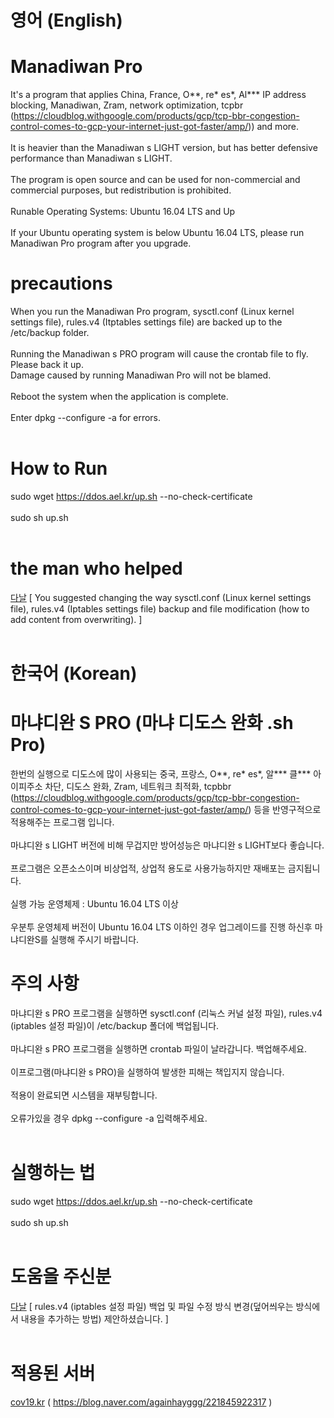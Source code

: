 # 영어 (English)

# Manadiwan Pro
It's a program that applies China, France, O**, re* es*, Al*** IP address blocking, Manadiwan, Zram, network optimization, tcpbr (https://cloudblog.withgoogle.com/products/gcp/tcp-bbr-congestion-control-comes-to-gcp-your-internet-just-got-faster/amp/)) and more. <br><br>
It is heavier than the Manadiwan s LIGHT version, but has better defensive performance than Manadiwan s LIGHT. <br><br>
The program is open source and can be used for non-commercial and commercial purposes, but redistribution is prohibited. <br><br>
Runable Operating Systems: Ubuntu 16.04 LTS and Up <br><br>
If your Ubuntu operating system is below Ubuntu 16.04 LTS, please run Manadiwan Pro program after you upgrade.
# precautions
When you run the  Manadiwan Pro program, sysctl.conf (Linux kernel settings file), rules.v4 (Itptables settings file) are backed up to the /etc/backup folder. <br><br>
Running the Manadiwan s PRO program will cause the crontab file to fly. Please back it up. <br>
Damage caused by running Manadiwan Pro will not be blamed. <br><br> Reboot the system when the application is complete. <br><br>
Enter dpkg --configure -a for errors. <br><br>
# How to Run <br>
sudo wget https://ddos.ael.kr/up.sh --no-check-certificate <br><br>
sudo sh up.sh <br><br> 
# the man who helped
<a href="https://github.com/danieluhm">다날</a> [ You suggested changing the way sysctl.conf (Linux kernel settings file), rules.v4 (Iptables settings file) backup and file modification (how to add content from overwriting). ] <br><br>

# 한국어 (Korean)

# 마냐디완 S PRO (마냐 디도스 완화 .sh Pro) 
한번의 실행으로 디도스에 많이 사용되는 중국, 프랑스, O**, re* es*, 알*** 클*** 아이피주소 차단, 디도스 완화, Zram, 네트워크 최적화, tcpbbr (https://cloudblog.withgoogle.com/products/gcp/tcp-bbr-congestion-control-comes-to-gcp-your-internet-just-got-faster/amp/) 등을 반영구적으로 적용해주는 프로그램 입니다. <br><br>
마냐디완 s LIGHT 버전에 비해 무겁지만 방어성능은 마냐디완 s LIGHT보다 좋습니다. <br><br>
프로그램은 오픈소스이며 비상업적, 상업적 용도로 사용가능하지만 재배포는 금지됩니다. <br><br>
실행 가능 운영체제 : Ubuntu 16.04 LTS 이상 <br><br>
우분투 운영체제 버전이 Ubuntu 16.04 LTS 이하인 경우 업그레이드를 진행 하신후 마냐디완S를 실행해 주시기 바랍니다.
# 주의 사항
마냐디완 s PRO 프로그램을 실행하면 sysctl.conf (리눅스 커널 설정 파일), rules.v4 (iptables 설정 파일)이 /etc/backup 폴더에 백업됩니다. <br><br>
마냐디완 s PRO 프로그램을 실행하면 crontab 파일이 날라갑니다. 백업해주세요.<br><br>
이프로그램(마냐디완 s PRO)을 실행하여 발생한 피해는 책입지지 않습니다. <br><br> 적용이 완료되면 시스템을 재부팅합니다. <br><br>
    오류가있을 경우 dpkg --configure -a 입력해주세요. <br><br>
# 실행하는 법 <br>
sudo wget https://ddos.ael.kr/up.sh --no-check-certificate <br><br>
sudo sh up.sh <br><br> 
# 도움을 주신분
<a href="https://github.com/danieluhm">다날</a> [ rules.v4 (iptables 설정 파일) 백업 및 파일 수정 방식 변경(덮어씌우는 방식에서 내용을 추가하는 방법) 제안하셨습니다. ] <br><br>
# 적용된 서버 
<a href="https://cov19.kr/free">cov19.kr</a> ( https://blog.naver.com/againhayggg/221845922317 ) <br><br>

